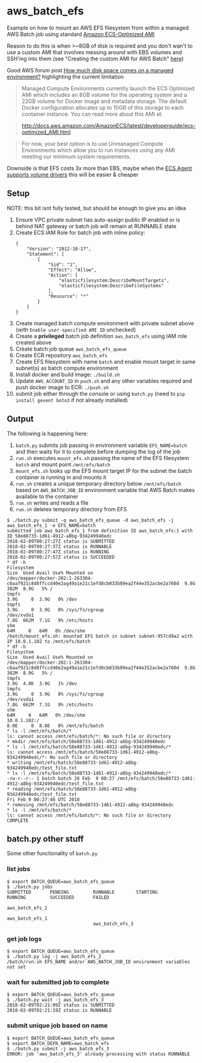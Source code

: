 # aws_batch_efs

Example on how to mount an AWS EFS filesystem from within a managed AWS Batch job using standard [Amazon ECS-Optimized AMI](https://docs.aws.amazon.com/AmazonECS/latest/developerguide/ecs-optimized_AMI.html)

Reason to do this is when >~8GB of disk is required and you don't wan't to use a custom AMI that 
involves messing around with EBS volumes and SSH'ing into them (see "Creating the custom AMI for AWS Batch" 
[here](https://aws.amazon.com/blogs/compute/building-high-throughput-genomic-batch-workflows-on-aws-batch-layer-part-3-of-4/))

Good AWS forum post [How much disk space comes on a managed environment?](https://forums.aws.amazon.com/thread.jspa?threadID=250705) highlighting the current limitation

> Managed Compute Environments currently launch the ECS Optimized AMI which includes an 8GB volume for the operating system and a 22GB volume for Docker image and metadata storage. The default Docker configuration allocates up to 10GB of this storage to each container instance. You can read more about this AMI at:

> http://docs.aws.amazon.com/AmazonECS/latest/developerguide/ecs-optimized_AMI.html

> For now, your best option is to use Unmanaged Compute Environments which allow you to run instances using any AMI meeting our minimum system requirements. 

Downside is that EFS costs 3x more than EBS, maybe when the [ECS Agent supports volume drivers](https://github.com/aws/amazon-ecs-agent/issues/236) this will be easier & cheaper

## Setup

NOTE: this bit isnt fully tested, but should be enough to give you an idea

 1. Ensure VPC private subnet has auto-assign public IP enabled or is behind NAT gateway or batch job
    will remain at RUNNABLE state
 2. Create ECS IAM Role for batch job with inline policy:
    ```
    {
        "Version": "2012-10-17",
        "Statement": [
            {
                "Sid": "1",
                "Effect": "Allow",
                "Action": [
                    "elasticfilesystem:DescribeMountTargets",
                    "elasticfilesystem:DescribeFileSystems"
                ],
                "Resource": "*"
            }
        ]
    }
    ```
 3. Create managed batch compute environment with private subnet above (with `Enable user-specified AMI ID` unchecked)
 4. Create a **privileged** batch job definition `aws_batch_efs` using IAM role created above
 5. Create batch job queue `aws_batch_efs_queue`
 6. Create ECR repository `aws_batch_efs`
 7. Create EFS filesystem with name `batch` and enable mount target in same subnet(s) as batch compute environment
 8. Install docker and build image: `./build.sh`
 9. Update `AWS_ACCOUNT_ID` in `push.sh` and any other variables required and push docker image to ECR: `./push.sh`
 11. submit job either through the console or using `batch.py` (need to `pip install gevent boto3` if not already installed)

## Output

The following is happening here:

 1. `batch.py` submits job passing in environment variable `EFS_NAME=batch` and then waits for it to complete before dumping the log of the job
 2. `run.sh` executes `mount_efs.sh` passing the name of the EFS filesystem `batch` and mount point `/mnt/efs/batch`
 3. `mount_efs.sh` looks up the EFS mount target IP for the subnet the batch container is running in and mounts it
 4. `run.sh` creates a unique temporary directory below `/mnt/efs/batch` based on `AWS_BATCH_JOB_ID` environment variable
    that AWS Batch makes available to the container
 5. `run.sh` writes and reads a file
 6. `run.sh` deletes temporary directory from EFS

```
$ ./batch.py submit -q aws_batch_efs_queue -d aws_batch_efs -j aws_batch_efs_1 -e EFS_NAME=batch
submitted job aws_batch_efs_1 from definition ID aws_batch_efs:1 with ID 58e88733-1d61-4912-a8bg-934249940edc
2018-02-09T00:27:27Z status is SUBMITTED
2018-02-09T00:27:37Z status is RUNNABLE
2018-02-09T00:27:47Z status is RUNNING
2018-02-09T00:27:57Z status is SUCCEEDED
* df -h
Filesystem                                                                                        Size  Used Avail Use% Mounted on
/dev/mapper/docker-202:1-263304-c6aaf921c8d8ffccd40e2ag49a1e21c1efd8cb033b89ea2f44e352acbe2a760d  9.8G  382M  8.9G   5% /
tmpfs                                                                                             3.9G     0  3.9G   0% /dev
tmpfs                                                                                             3.9G     0  3.9G   0% /sys/fs/cgroup
/dev/xvda1                                                                                        7.8G  662M  7.1G   9% /etc/hosts
shm                                                                                                64M     0   64M   0% /dev/shm
/batch/mount_efs.sh: mounted EFS batch in subnet subnet-957cd9a2 with IP 10.0.1.102 to /mnt/efs/batch
* df -h
Filesystem                                                                                        Size  Used Avail Use% Mounted on
/dev/mapper/docker-202:1-263304-c6aaf921c8d8ffccd40e2ag49a1e21c1efd8cb033b89ea2f44e352acbe2a760d  9.8G  382M  8.9G   5% /
tmpfs                                                                                             3.9G  4.0K  3.9G   1% /dev
tmpfs                                                                                             3.9G     0  3.9G   0% /sys/fs/cgroup
/dev/xvda1                                                                                        7.8G  662M  7.1G   9% /etc/hosts
shm                                                                                                64M     0   64M   0% /dev/shm
10.0.1.102:/                                                                                      8.0E     0  8.0E   0% /mnt/efs/batch
* ls -l /mnt/efs/batch/*
ls: cannot access /mnt/efs/batch/*: No such file or directory
* mkdir /mnt/efs/batch/58e88733-1d61-4912-a8bg-934249940edc
* ls -l /mnt/efs/batch/58e88733-1d61-4912-a8bg-934249940edc/*
ls: cannot access /mnt/efs/batch/58e88733-1d61-4912-a8bg-934249940edc/*: No such file or directory
* writing /mnt/efs/batch/58e88733-1d61-4912-a8bg-934249940edc/test_file.txt
* ls -l /mnt/efs/batch/58e88733-1d61-4912-a8bg-934249940edc/*
-rw-r--r-- 1 batch batch 28 Feb  9 00:27 /mnt/efs/batch/58e88733-1d61-4912-a8bg-934249940edc/test_file.txt
* reading /mnt/efs/batch/58e88733-1d61-4912-a8bg-934249940edc/test_file.txt
Fri Feb 9 00:27:46 UTC 2018
* removing /mnt/efs/batch/58e88733-1d61-4912-a8bg-934249940edc
* ls -l /mnt/efs/batch/*
ls: cannot access /mnt/efs/batch/*: No such file or directory
COMPLETE
```

## batch.py other stuff

Some other functionality of `batch.py`

### list jobs

```
$ export BATCH_QUEUE=aws_batch_efs_queue
$ ./batch.py jobs
SUBMITTED       PENDING         RUNNABLE        STARTING        RUNNING         SUCCEEDED       FAILED
                                                                                                aws_batch_efs_2
                                                                                aws_batch_efs_1
                                aws_batch_efs_3
```

### get job logs

```
$ export BATCH_QUEUE=aws_batch_efs_queue
$ ./batch.py log -j aws_batch_efs_2
/batch/run.sh EFS_NAME and/or AWS_BATCH_JOB_ID environment variables not set
```

### wait for submitted job to complete

```
$ export BATCH_QUEUE=aws_batch_efs_queue
$ ./batch.py wait -j aws_batch_efs_3
2018-02-09T02:21:09Z status is SUBMITTED
2018-02-09T02:21:19Z status is RUNNABLE
```

### submit unique job based on name

```
$ export BATCH_QUEUE=aws_batch_efs_queue
$ export BATCH_DEFN_NAME=aws_batch_efs
$ ./batch.py submit -j aws_batch_efs_3
ERROR: job 'aws_batch_efs_3' already processing with status RUNNABLE
```


